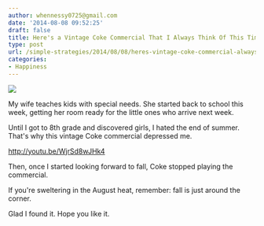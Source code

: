 ```yaml
---
author: whennessy0725@gmail.com
date: '2014-08-08 09:52:25'
draft: false
title: Here's a Vintage Coke Commercial That I Always Think Of This Time of Year
type: post
url: /simple-strategies/2014/08/08/heres-vintage-coke-commercial-always-think-time-year
categories:
- Happiness
---
```


![](http://static1.squarespace.com/static/56c87f52356fb0ec8c23c9b7/56d09050d9fd567b5dd38d8b/56d0905ad9fd567b5dd38ede/1456509801604/Coca-Cola_Commercial_November_1970-500x280.jpg)

  



My wife teaches kids with special needs.
She started back to school this week, getting her room ready for the little ones who arrive next week.




Until I got to 8th grade and discovered girls, I hated the end of summer. That's why this vintage Coke commercial depressed me.




http://youtu.be/WjrSd8wJHk4




Then, once I started looking forward to fall, Coke stopped playing the commercial.




If you're sweltering in the August heat, remember: fall is just around the corner.




Glad I found it. Hope you like it.



